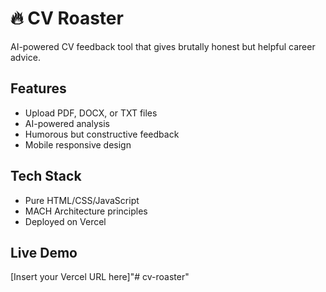 # 🔥 CV Roaster

AI-powered CV feedback tool that gives brutally honest but helpful career advice.

## Features
- Upload PDF, DOCX, or TXT files
- AI-powered analysis
- Humorous but constructive feedback
- Mobile responsive design

## Tech Stack
- Pure HTML/CSS/JavaScript
- MACH Architecture principles
- Deployed on Vercel

## Live Demo
[Insert your Vercel URL here]"# cv-roaster" 
